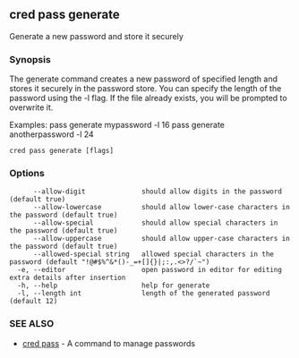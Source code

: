 ## cred pass generate

Generate a new password and store it securely

### Synopsis

The generate command creates a new password of specified length and stores it securely in the password store.
You can specify the length of the password using the -l flag. If the file already exists, you will be prompted to overwrite it.

Examples:
  pass generate mypassword -l 16
  pass generate anotherpassword -l 24

```
cred pass generate [flags]
```

### Options

```
      --allow-digit              should allow digits in the password (default true)
      --allow-lowercase          should allow lower-case characters in the password (default true)
      --allow-special            should allow special characters in the password (default true)
      --allow-uppercase          should allow upper-case characters in the password (default true)
      --allowed-special string   allowed special characters in the password (default "!@#$%^&*()-_=+[]{}|;:,.<>?/`~")
  -e, --editor                   open password in editor for editing extra details after insertion
  -h, --help                     help for generate
  -l, --length int               length of the generated password (default 12)
```

### SEE ALSO

* [cred pass](cred_pass.md)	 - A command to manage passwords

